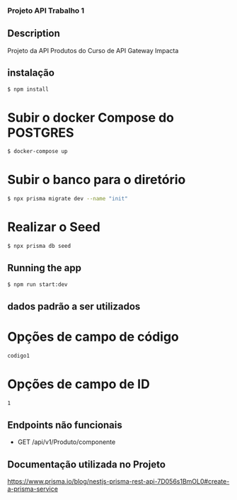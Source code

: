 ### Projeto API Trabalho 1

## Description

Projeto da API Produtos do Curso de API Gateway Impacta

## instalação

```bash 
$ npm install
```
# Subir o docker Compose do POSTGRES
```bash
$ docker-compose up
```
# Subir o banco para o diretório
```bash
$ npx prisma migrate dev --name "init"
```
# Realizar o Seed 
```bash
$ npx prisma db seed
```

## Running the app

```bash
$ npm run start:dev
```

## dados padrão a ser utilizados

# Opções de campo de código
```bash
codigo1
```
# Opções de campo de ID
```bash 
1
```


## Endpoints não funcionais
- GET  /api/v1/Produto/componente

## Documentação utilizada no Projeto

https://www.prisma.io/blog/nestjs-prisma-rest-api-7D056s1BmOL0#create-a-prisma-service
